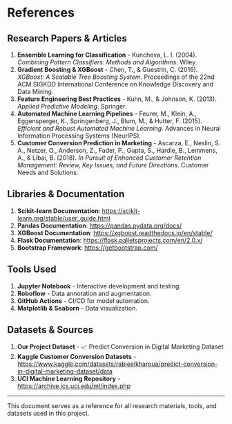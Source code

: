 # References

## Research Papers & Articles
1. **Ensemble Learning for Classification** - Kuncheva, L. I. (2004). *Combining Pattern Classifiers: Methods and Algorithms*. Wiley.
2. **Gradient Boosting & XGBoost** - Chen, T., & Guestrin, C. (2016). *XGBoost: A Scalable Tree Boosting System*. Proceedings of the 22nd ACM SIGKDD International Conference on Knowledge Discovery and Data Mining.
3. **Feature Engineering Best Practices** - Kuhn, M., & Johnson, K. (2013). *Applied Predictive Modeling*. Springer.
4. **Automated Machine Learning Pipelines** - Feurer, M., Klein, A., Eggensperger, K., Springenberg, J., Blum, M., & Hutter, F. (2015). *Efficient and Robust Automated Machine Learning*. Advances in Neural Information Processing Systems (NeurIPS).
5. **Customer Conversion Prediction in Marketing** - Ascarza, E., Neslin, S. A., Netzer, O., Anderson, Z., Fader, P., Gupta, S., Hardie, B., Lemmens, A., & Libai, B. (2018). *In Pursuit of Enhanced Customer Retention Management: Review, Key Issues, and Future Directions*. Customer Needs and Solutions.

## Libraries & Documentation
1. **Scikit-learn Documentation**: https://scikit-learn.org/stable/user_guide.html
2. **Pandas Documentation**: https://pandas.pydata.org/docs/
3. **XGBoost Documentation**: https://xgboost.readthedocs.io/en/stable/
4. **Flask Documentation**: https://flask.palletsprojects.com/en/2.0.x/
5. **Bootstrap Framework**: https://getbootstrap.com/

## Tools Used
1. **Jupyter Notebook** - Interactive development and testing.
2. **Roboflow** - Data annotation and augmentation.
3. **GitHub Actions** - CI/CD for model automation.
4. **Matplotlib & Seaborn** - Data visualization.

## Datasets & Sources
1. **Our Project Dataset** - 📈 Predict Conversion in Digital Marketing Dataset
2. **Kaggle Customer Conversion Datasets** - https://www.kaggle.com/datasets/rabieelkharoua/predict-conversion-in-digital-marketing-dataset/data
3. **UCI Machine Learning Repository** - https://archive.ics.uci.edu/ml/index.php

---

This document serves as a reference for all research materials, tools, and datasets used in this project.

